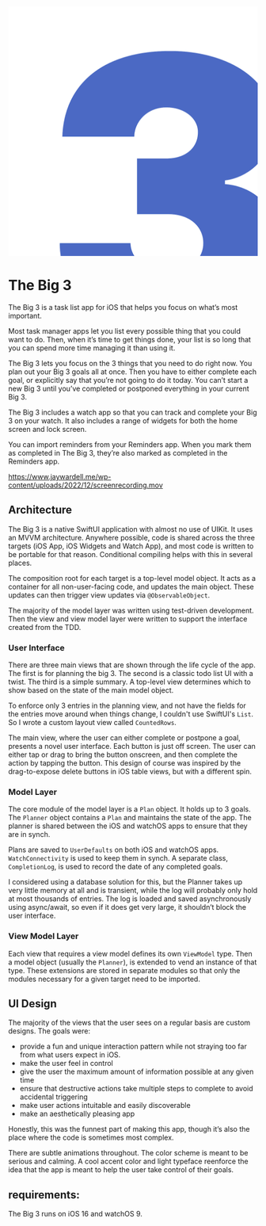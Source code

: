 ![The Big 3](https://github.com/jaywardell/The-Big-3/blob/adding_watch_widgets/App/Assets.xcassets/AppIcon.appiconset/icon.png?raw=true "icon")
# The Big 3

The Big 3 is a task list app for iOS that helps you focus on what’s most important.

Most task manager apps let you list every possible thing that you could want to do. Then, when it’s time to get things done, your list is so long that you can spend more time managing it than using it.

The Big 3 lets you focus on the 3 things that you need to do right now.  You plan out your Big 3 goals all at once.  Then you have to either complete each goal, or explicitly say that you’re not going to do it today.  You can’t start a new Big 3 until you’ve completed or postponed everything in your current Big 3.

The Big 3 includes a watch app so that you can track and complete your Big 3 on your watch. It also includes a range of widgets for both the home screen and lock screen.

You can import reminders from your Reminders app. When you mark them as completed in The Big 3, they’re also marked as completed in the Reminders app.


https://www.jaywardell.me/wp-content/uploads/2022/12/screenrecording.mov

## Architecture

The Big 3 is a native SwiftUI application with almost no use of UIKit. It uses an MVVM architecture.  Anywhere possible, code is shared across the three targets (iOS App, iOS Widgets and Watch App), and most code is written to be portable for that reason.  Conditional compiling helps with this in several places. 

The composition root for each target is a top-level model object. It acts as a container for all non-user-facing code, and updates the main object. These updates can then trigger view updates via `@ObservableObject`.

The majority of the model layer was written using test-driven development. Then the view and view model layer were written to support the interface created from the TDD.


### User Interface

There are three main views that are shown through the life cycle of the app. The first is for planning the big 3. The second is a classic todo list UI with a twist. The third is a simple summary. A top-level view determines which to show based on the state of the main model object. 

To enforce only 3 entries in the planning view, and not have the fields for the entries move around when things change, I couldn't use SwiftUI's `List`. So I wrote a custom layout view called `CountedRows`.

The main view, where the user can either complete or postpone a goal, presents a novel user interface.  Each button is just off screen.  The user can either tap or drag to bring the button onscreen, and then complete the action by tapping the button.  This design of course was inspired by the drag-to-expose delete buttons in iOS table views, but with a different spin.


### Model Layer

The core module of the model layer is a `Plan` object. It holds up to 3 goals. The `Planner` object contains a `Plan` and  maintains the state of the app.  The planner is shared between the iOS and watchOS apps to ensure that they are in synch.

Plans are saved to `UserDefaults` on both iOS and watchOS apps.  `WatchConnectivity` is used to keep them in synch. A separate class, `CompletionLog`, is used to record the date of any completed goals. 

I considered using a database solution for this, but the Planner takes up very little memory at all and is transient, while the log will probably only hold at most thousands of entries.  The log is loaded and saved asynchronously using async/await, so even if it does get very large, it shouldn’t block the user interface.

### View Model Layer

Each view that requires a view model defines its own `ViewModel` type.  Then a model object (usually the `Planner`), is extended to vend an instance of that type.  These extensions are stored in separate modules so that only the modules necessary for a given target need to be imported.


## UI Design

The majority of the views that the user sees on a regular basis are custom designs.  The goals were:

* provide a fun and unique interaction pattern while not straying too far from what users expect in iOS.
* make the user feel in control
* give the user the maximum amount of information possible at any given time
* ensure that destructive actions take multiple steps to complete to avoid accidental triggering
* make user actions intuitable and easily discoverable
* make an aesthetically pleasing app

Honestly, this was the funnest part of making this app, though it’s also the place where the code is sometimes most complex.

There are subtle animations throughout. The color scheme is meant to be serious and calming. A cool accent color and light typeface reenforce the idea that the app is meant to help the user take control of their goals.

## requirements:
The Big 3 runs on iOS 16 and watchOS 9.
